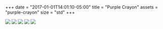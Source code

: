 +++
date = "2017-01-01T14:01:10-05:00"
title = "Purple Crayon"
assets = "purple-crayon"
size = "std"
+++

<img class="full" src="/img/purple-crayon/purplecrayon-mobile-1.png"/>
<img class="full" src="/img/purple-crayon/purplecrayon-desktop-1.png"/>
<img class="full" src="/img/purple-crayon/purplecrayon-desktop-2.png"/>
<img class="full" src="/img/purple-crayon/purplecrayon-desktop-3.png"/>
<img class="full" src="/img/purple-crayon/purplecrayon-desktop-4.png"/>

